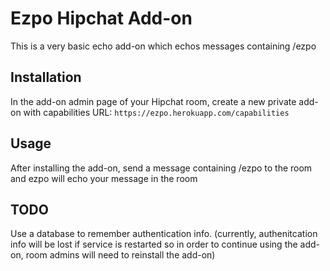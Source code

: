 # Ezpo Hipchat Add-on #

This is a very basic echo add-on which echos messages containing /ezpo

## Installation ##
In the add-on admin page of your Hipchat room, create a new private add-on with capabilities URL: ```https://ezpo.herokuapp.com/capabilities```

## Usage ##
After installing the add-on, send a message containing /ezpo to the room and ezpo will echo your message in the room

## TODO ##
Use a database to remember authentication info. (currently, authenitcation info will be lost if service is restarted so in order to continue using the add-on, room admins will need to reinstall the add-on)
